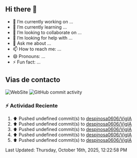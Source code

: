 ## Hi there 👋

- 🔭 I’m currently working on ...
- 🌱 I’m currently learning ...
- 👯 I’m looking to collaborate on ...
- 🤔 I’m looking for help with ...
- 💬 Ask me about ...
- 📫 How to reach me: ...
- 😄 Pronouns: ...
- ⚡ Fun fact: ...

## Vias de contacto
![WebSite](https://www.linkedin.com/in/daniel-espinosa-57a539104/)
![GitHub commit activity](https://img.shields.io/github/commit-activity/m/despinosa0606/despinosa0606)

### :zap: Actividad Reciente
<!--RECENT_ACTIVITY:start-->
1. ⬆️ Pushed undefined commit(s) to [despinosa0606/VigIA](https://github.com/despinosa0606/VigIA)<br>
2. ⬆️ Pushed undefined commit(s) to [despinosa0606/VigIA](https://github.com/despinosa0606/VigIA)<br>
3. ⬆️ Pushed undefined commit(s) to [despinosa0606/VigIA](https://github.com/despinosa0606/VigIA)<br>
4. ⬆️ Pushed undefined commit(s) to [despinosa0606/VigIA](https://github.com/despinosa0606/VigIA)<br>
5. ⬆️ Pushed undefined commit(s) to [despinosa0606/VigIA](https://github.com/despinosa0606/VigIA)<br>
<!--RECENT_ACTIVITY:end-->
<!--RECENT_ACTIVITY:last_update-->
Last Updated: Thursday, October 16th, 2025, 12:22:58 PM
<!--RECENT_ACTIVITY:last_update_end-->
